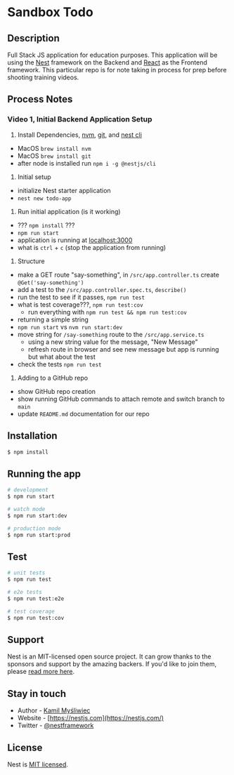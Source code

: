 # Sandbox Todo

## Description

Full Stack JS application for education purposes. This application will be using the [Nest](https://docs.nestjs.com/first-steps) framework on the Backend and [React](https://reactjs.org/docs/getting-started.html) as the Frontend framework. This particular repo is for note taking in process for prep before shooting training videos.

## Process Notes

### Video 1, Initial Backend Application Setup

1. Install Dependencies, [nvm](https://github.com/nvm-sh/nvm), [git](https://git-scm.com/download/mac), and [nest cli](https://docs.nestjs.com/first-steps)
  - MacOS `brew install nvm`
  - MacOS `brew install git`
  - after node is installed run `npm i -g @nestjs/cli`
1. Initial setup
  - initialize Nest starter application
  - `nest new todo-app`
1. Run initial application (is it working)
  - ??? `npm install` ???
  - `npm run start`
  - application is running at [localhost:3000](http://localhost:3000/)
  - what is `ctrl` + `c` (stop the application from running)
1. Structure
  - make a GET route "say-something", in `/src/app.controller.ts` create `@Get('say-something')`
  - add a test to the `/src/app.controller.spec.ts`, `describe()`
  - run the test to see if it passes, `npm run test`
  - what is test coverage???, `npm run test:cov`
    - run everything with `npm run test && npm run test:cov`
  - returning a simple string
  - `npm run start` vs `nvm run start:dev`
  - move string for `/say-something` route to the `/src/app.service.ts`
    - using a new string value for the message, "New Message"
    - refresh route in browser and see new message but app is running but what about the test
  - check the tests `npm run test`
1. Adding to a GitHub repo
  - show GitHub repo creation
  - show running GitHub commands to attach remote and switch branch to `main`
  - update `README.md` documentation for our repo

## Installation

```bash
$ npm install
```

## Running the app

```bash
# development
$ npm run start

# watch mode
$ npm run start:dev

# production mode
$ npm run start:prod
```

## Test

```bash
# unit tests
$ npm run test

# e2e tests
$ npm run test:e2e

# test coverage
$ npm run test:cov
```

## Support

Nest is an MIT-licensed open source project. It can grow thanks to the sponsors and support by the amazing backers. If you'd like to join them, please [read more here](https://docs.nestjs.com/support).

## Stay in touch

- Author - [Kamil Myśliwiec](https://kamilmysliwiec.com)
- Website - [https://nestjs.com](https://nestjs.com/)
- Twitter - [@nestframework](https://twitter.com/nestframework)

## License

Nest is [MIT licensed](LICENSE).
